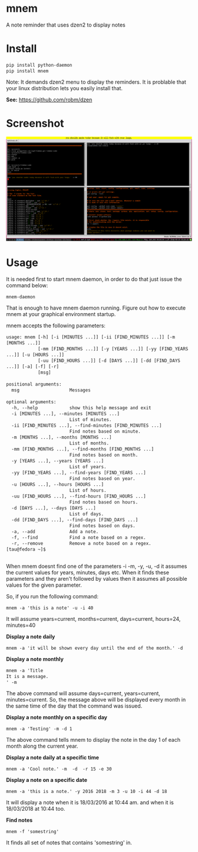 mnem
====

A note reminder that uses dzen2 to display notes

Install
=======

    pip install python-daemon
    pip install mnem

Note: It demands dzen2 menu to display the reminders.
It is problable that your linux distribution lets you easily
install that.

**See:** https://github.com/robm/dzen

Screenshot
==========

![screenshot-1](screenshot-1.jpg)

Usage
=====

It is needed first to start mnem daemon, in order to do that just issue the command below:

    mnem-daemon

That is enough to have mnem daemon running. 
Figure out how to execute mnem at your graphical environment startup.

mnem accepts the following parameters:

~~~
usage: mnem [-h] [-i [MINUTES ...]] [-ii [FIND_MINUTES ...]] [-m [MONTHS ...]] 
            [-mm [FIND_MONTHS ...]] [-y [YEARS ...]] [-yy [FIND_YEARS ...]] [-u [HOURS ...]]
            [-uu [FIND_HOURS ...]] [-d [DAYS ...]] [-dd [FIND_DAYS ...]] [-a] [-f] [-r]
            [msg]

positional arguments:
  msg                   Messages

optional arguments:
  -h, --help            show this help message and exit
  -i [MINUTES ...], --minutes [MINUTES ...]
                        List of minutes.
  -ii [FIND_MINUTES ...], --find-minutes [FIND_MINUTES ...]
                        Find notes based on minute.
  -m [MONTHS ...], --months [MONTHS ...]
                        List of months.
  -mm [FIND_MONTHS ...], --find-months [FIND_MONTHS ...]
                        Find notes based on month.
  -y [YEARS ...], --years [YEARS ...]
                        List of years.
  -yy [FIND_YEARS ...], --find-years [FIND_YEARS ...]
                        Find notes based on year.
  -u [HOURS ...], --hours [HOURS ...]
                        List of hours.
  -uu [FIND_HOURS ...], --find-hours [FIND_HOURS ...]
                        Find notes based on hours.
  -d [DAYS ...], --days [DAYS ...]
                        List of days.
  -dd [FIND_DAYS ...], --find-days [FIND_DAYS ...]
                        Find notes based on days.
  -a, --add             Add a note.
  -f, --find            Find a note based on a regex.
  -r, --remove          Remove a note based on a regex.
[tau@fedora ~]$ 
    
~~~

When mnem doesnt find one of the parameters -i -m, -y, -u, -d it assumes the current values 
for years, minutes, days etc. When it finds these parameters and they aren't followed by
values then it assumes all possible values for the given parameter.

So, if you run the following command:

    mnem -a 'this is a note' -u -i 40

It will assume years=current, months=current, days=current, hours=24, minutes=40

**Display a note daily**

    mnem -a 'it will be shown every day until the end of the month.' -d  

**Display a note monthly**
  
    mnem -a 'Title
    It is a message.
    ' -m 

The above command will assume days=current, years=current, minutes=current.
So, the message above will be displayed every month in the same time of the day
that the command was issued.

**Display a note monthly on a specific day**
  
    mnem -a 'Testing' -m -d 1 
  

The above command tells mnem to display the note in the day 1 of each month along the
current year.

**Display a note daily at a specific time**
  
    mnem -a 'Cool note.' -m  -d  -r 15 -e 30 
    
    
**Display a note on a specific date**

    
    mnem -a 'this is a note.' -y 2016 2018 -m 3 -u 10 -i 44 -d 18

It will display a note when it is 18/03/2016 at 10:44 am. and when it is
18/03/2018 at 10:44 too.

**Find notes**

    mnem -f 'somestring'

It finds all set of notes that contains 'somestring' in.


